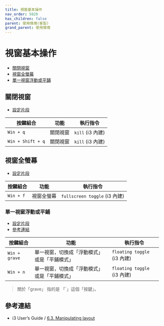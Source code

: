 ```yaml
---
title: 視窗基本操作
nav_order: 5020
has_children: false
parent: 使用情境(客製)
grand_parent: 使用情境
---
```



# 視窗基本操作

* [關閉視窗](#關閉視窗)
* [視窗全螢幕](#視窗全螢幕)
* [單一視窗浮動或平鋪](#單一視窗浮動或平鋪)


## 關閉視窗

* [設定片段](https://github.com/samwhelp/note-about-i3wm/blob/gh-pages/_demo/config/i3wm-config/main/config/i3/share/gen/i3wm-gen-rc/Section/Subject/Window/Keybind/Close.conf)

| 按鍵組合          | 功能     | 執行指令         |
| ----------------- | -------- | ---------------- |
| `Win + q`         | 關閉視窗 | `kill` (i3 內建) |
| `Win + Shift + q` | 關閉視窗 | `kill` (i3 內建) |


## 視窗全螢幕

* [設定片段](https://github.com/samwhelp/note-about-i3wm/blob/gh-pages/_demo/config/i3wm-config/main/config/i3/share/gen/i3wm-gen-rc/Section/Subject/Window/Keybind/FullScreen.conf)

| 按鍵組合  | 功能       | 執行指令                      |
| --------- | ---------- | ----------------------------- |
| `Win + f` | 視窗全螢幕 | `fullscreen toggle` (i3 內建) |


### 單一視窗浮動或平鋪

* [設定片段](https://github.com/samwhelp/note-about-i3wm/blob/gh-pages/_demo/config/i3wm-config/main/config/i3/share/gen/i3wm-gen-rc/Section/Subject/Window/Keybind/FloatingToggle.conf)
* [參考連結](https://i3wm.org/docs/userguide.html#manipulating_layout)

| 按鍵組合      | 功能                                         | 執行指令                    |
| ------------- | -------------------------------------------- | --------------------------- |
| `Win + grave` | 單一視窗，切換成「浮動模式」或是「平鋪模式」 | `floating toggle` (i3 內建) |
| `Win + n`     | 單一視窗，切換成「浮動模式」或是「平鋪模式」 | `floating toggle` (i3 內建) |

> 關於「grave」 指的是 「`」這個「按鍵」。


## 參考連結

* i3 User’s Guide / [6.3. Manipulating layout](https://i3wm.org/docs/userguide.html#manipulating_layout)
